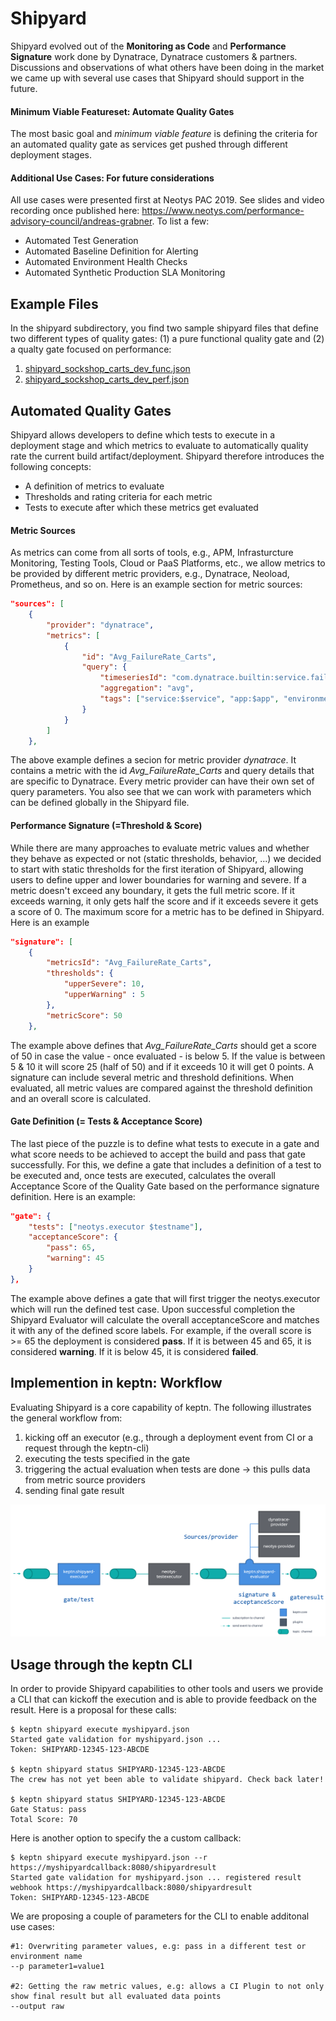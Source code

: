 # Shipyard
Shipyard evolved out of the **Monitoring as Code** and **Performance Signature** work done by Dynatrace, Dynatrace customers & partners. Discussions and observations of what others have been doing in the market we came up with several use cases that Shipyard should support in the future. 

#### Minimum Viable Featureset: Automate Quality Gates
The most basic goal and *minimum viable feature* is defining the criteria for an automated quality gate as services get pushed through different deployment stages.

#### Additional Use Cases: For future considerations
All use cases were presented first at Neotys PAC 2019. See slides and video recording once published here: https://www.neotys.com/performance-advisory-council/andreas-grabner. To list a few:

* Automated Test Generation
* Automated Baseline Definition for Alerting
* Automated Environment Health Checks
* Automated Synthetic Production SLA Monitoring

## Example Files
In the shipyard subdirectory, you find two sample shipyard files that define two different types of quality gates: (1) a pure functional quality gate and (2) a qualty gate focused on performance:

1. [shipyard_sockshop_carts_dev_func.json](./shipyard/shipyard_sockshop_carts_dev_func.json)
2. [shipyard_sockshop_carts_dev_perf.json](./shipyard/shipyard_sockshop_carts_dev_perf.json)

## Automated Quality Gates
Shipyard allows developers to define which tests to execute in a deployment stage and which metrics to evaluate to automatically quality rate the current build artifact/deployment. Shipyard therefore introduces the following concepts:

* A definition of metrics to evaluate
* Thresholds and rating criteria for each metric
* Tests to execute after which these metrics get evaluated

#### Metric Sources

As metrics can come from all sorts of tools, e.g., APM, Infrasturcture Monitoring, Testing Tools, Cloud or PaaS Platforms, etc., we allow metrics to be provided by different metric providers, e.g., Dynatrace, Neoload, Prometheus, and so on. Here is an example section for metric sources:

```json
"sources": [
    {
        "provider": "dynatrace",
        "metrics": [
            {
                "id": "Avg_FailureRate_Carts",
                "query": {
                    "timeseriesId": "com.dynatrace.builtin:service.failurerate",
                    "aggregation": "avg",
                    "tags": ["service:$service", "app:$app", "environment:$environment"]
                }
            }
        ]
    },
```

The above example defines a secion for metric provider *dynatrace*. It contains a metric with the id *Avg_FailureRate_Carts* and query details that are specific to Dynatrace. Every metric provider can have their own set of query parameters. You also see that we can work with parameters which can be defined globally in the Shipyard file.

#### Performance Signature (=Threshold & Score)

While there are many approaches to evaluate metric values and whether they behave as expected or not (static thresholds, behavior, ...) we decided to start with static thresholds for the first iteration of Shipyard, allowing users to define upper and lower boundaries for warning and severe. If a metric doesn't exceed any boundary, it gets the full metric score. If it exceeds warning, it only gets half the score and if it exceeds severe it gets a score of 0. The maximum score for a metric has to be defined in Shipyard. Here is an example

```json
"signature": [
    {
        "metricsId": "Avg_FailureRate_Carts",
        "thresholds": {
            "upperSevere": 10,
            "upperWarning" : 5
        },
        "metricScore": 50
    },
```
The example above defines that *Avg_FailureRate_Carts* should get a score of 50 in case the value - once evaluated - is below 5. If the value is between 5 & 10 it will score 25 (half of 50) and if it exceeds 10 it will get 0 points. A signature can include several metric and threshold definitions. When evaluated, all metric values are compared against the threshold definition and an overall score is calculated. 

#### Gate Definition (= Tests & Acceptance Score)
The last piece of the puzzle is to define what tests to execute in a gate and what score needs to be achieved to accept the build and pass that gate successfully.
For this, we define a gate that includes a definition of a test to be executed and, once tests are executed, calculates the overall Acceptance Score of the Quality Gate based on the performance signature definition. Here is an example:

```json
"gate": {
    "tests": ["neotys.executor $testname"],
    "acceptanceScore": {
        "pass": 65,
        "warning": 45
    }
},
```
The example above defines a gate that will first trigger the neotys.executor which will run the defined test case. Upon successful completion the Shipyard Evaluator will calculate the overall acceptanceScore and matches it with any of the defined score labels. For example, if the overall score is >= 65 the deployment is considered **pass**. If it is between 45 and 65, it is considered **warning**. If it is below 45, it is considered **failed**.

## Implemention in keptn: Workflow
Evaluating Shipyard is a core capability of keptn. The following illustrates the general workflow from:

1. kicking off an executor (e.g., through a deployment event from CI or a request through the keptn-cli)
2. executing the tests specified in the gate
3. triggering the actual evaluation when tests are done -> this pulls data from metric source providers
4. sending final gate result 

![keptn Workflow](./shipyard/workflow.png)

## Usage through the keptn CLI
In order to provide Shipyard capabilities to other tools and users we provide a CLI that can kickoff the execution and is able to provide feedback on the result. Here is a proposal for these calls:

```console
$ keptn shipyard execute myshipyard.json
Started gate validation for myshipyard.json ...
Token: SHIPYARD-12345-123-ABCDE

$ keptn shipyard status SHIPYARD-12345-123-ABCDE
The crew has not yet been able to validate shipyard. Check back later!

$ keptn shipyard status SHIPYARD-12345-123-ABCDE
Gate Status: pass
Total Score: 70
```

Here is another option to specify the a custom callback:

```console
$ keptn shipyard execute myshipyard.json --r https://myshipyardcallback:8080/shipyardresult
Started gate validation for myshipyard.json ... registered result webhook https://myshipyardcallback:8080/shipyardresult
Token: SHIPYARD-12345-123-ABCDE
```

We are proposing a couple of parameters for the CLI to enable additonal use cases:
```
#1: Overwriting parameter values, e.g: pass in a different test or environment name 
--p parameter1=value1

#2: Getting the raw metric values, e.g: allows a CI Plugin to not only show final result but all evaluated data points
--output raw
```